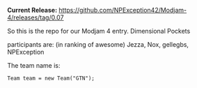 **Current Release:** https://github.com/NPException42/Modjam-4/releases/tag/0.07



So this is the repo for our Modjam 4 entry. Dimensional Pockets

participants are: (in ranking of awesome)
Jezza, Nox, gellegbs, NPException

The team name is:
```
Team team = new Team("GTN");
```

